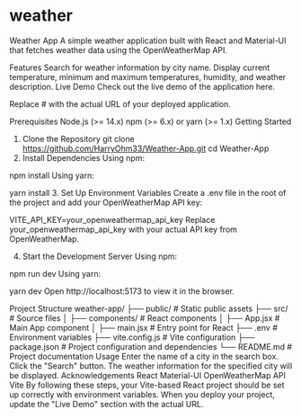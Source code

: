 # weather
Weather App
A simple weather application built with React and Material-UI that fetches weather data using the OpenWeatherMap API.

Features
Search for weather information by city name.
Display current temperature, minimum and maximum temperatures, humidity, and weather description.
Live Demo
Check out the live demo of the application here.

Replace # with the actual URL of your deployed application.

Prerequisites
Node.js (>= 14.x)
npm (>= 6.x) or yarn (>= 1.x)
Getting Started
1. Clone the Repository
git clone https://github.com/HarryOhm33/Weather-App.git
cd Weather-App
2. Install Dependencies
Using npm:

npm install
Using yarn:

yarn install
3. Set Up Environment Variables
Create a .env file in the root of the project and add your OpenWeatherMap API key:

VITE_API_KEY=your_openweathermap_api_key
Replace your_openweathermap_api_key with your actual API key from OpenWeatherMap.

4. Start the Development Server
Using npm:

npm run dev
Using yarn:

yarn dev
Open http://localhost:5173 to view it in the browser.

Project Structure
weather-app/
├── public/             # Static public assets
├── src/                # Source files
│   ├── components/     # React components
│   ├── App.jsx         # Main App component
│   ├── main.jsx        # Entry point for React
├── .env                # Environment variables
├── vite.config.js      # Vite configuration
├── package.json        # Project configuration and dependencies
└── README.md           # Project documentation
Usage
Enter the name of a city in the search box.
Click the "Search" button.
The weather information for the specified city will be displayed.
Acknowledgements
React
Material-UI
OpenWeatherMap API
Vite
By following these steps, your Vite-based React project should be set up correctly with environment variables. When you deploy your project, update the "Live Demo" section with the actual URL.
